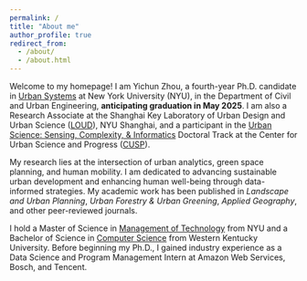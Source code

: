 ```yaml
---
permalink: /
title: "About me"
author_profile: true
redirect_from: 
  - /about/
  - /about.html
---
```


Welcome to my homepage! I am Yichun Zhou, a fourth-year Ph.D. candidate in [Urban Systems](https://engineering.nyu.edu/academics/programs/urban-systems-phd) at New York University (NYU), in the Department of Civil and Urban Engineering, **anticipating graduation in May 2025**. I am also a Research Associate at the Shanghai Key Laboratory of Urban Design and Urban Science ([LOUD](https://urban.shanghai.nyu.edu/)), NYU Shanghai, and a participant in the [Urban Science: Sensing, Complexity, & Informatics](https://engineering.nyu.edu/urban-science-sensing-complexity-informatics-doctoral-track) Doctoral Track at the Center for Urban Science and Progress ([CUSP](https://engineering.nyu.edu/research-innovation/centers/cusp)).

My research lies at the intersection of urban analytics, green space planning, and human mobility. I am dedicated to advancing sustainable urban development and enhancing human well-being through data-informed strategies. My academic work has been published in *Landscape and Urban Planning*, *Urban Forestry & Urban Greening*, *Applied Geography*, and other peer-reviewed journals.

I hold a Master of Science in [Management of Technology](https://engineering.nyu.edu/academics/programs/management-technology-ms-campus) from NYU and a Bachelor of Science in [Computer Science](https://www.wku.edu/cs/) from Western Kentucky University. Before beginning my Ph.D., I gained industry experience as a Data Science and Program Management Intern at Amazon Web Services, Bosch, and Tencent.
